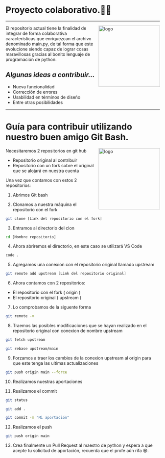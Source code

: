 # **Proyecto colaborativo.🐱‍💻**

***
<img src="https://icon-library.com/images/icon-python/icon-python-3.jpg" align="right"
     alt="logo" width="200" height="200">


El repositorio actual tiene la finalidad de integrar de forma colaborativa características que enriquezcan el archivo denominado main.py, de tal forma que este evolucione siendo capaz de lograr cosas maravillosas gracias al bonito lenguaje de programación de python.

## *Algunas ideas a contribuir...*

- Nueva funcionalidad
- Corrección de errores
- Usabilidad en términos de diseño 
- Entre otras posibilidades

***
# Guía para contribuir utilizando nuestro buen amigo Git Bash.

<img src="https://mir-s3-cdn-cf.behance.net/project_modules/hd/3651d537081535.5733bc340f7b2.png" align="right"
     alt="logo" width="200" height="200">

Necesitaremos 2 repositorios en git hub

- Repositorio original al contribuir
- Repositorio con un fork sobre el original que se alojará en nuestra cuenta


Una vez que contamos con estos 2 repositorios: 


1. Abrimos Git bash

2. Clonamos a nuestra máquina el repositorio con el fork

```bash
git clone [Link del repositorio con el fork] 
```

3. Entramos al directorio del clon

```bash
cd [Nombre repositorio] 
```

4. Ahora abriremos el directorio, en este caso se utilizará VS Code

```bash
code .
```

5. Agregamos una conexion con el repositorio original llamado upstream

```bash
git remote add upstream [Link del repositorio original]
```

6. Ahora contamos con 2 repositorios: 

- El repositorio con el fork ( origin )
- El repositorio original ( upstream )

7. Lo comprobamos de la siguente forma

```bash
git remote -v
```

8. Traemos las posibles modificaciones que se hayan realizado en el repositorio original con conexion de nombre upstream

```bash
git fetch upstream
```
```bash
git rebase upstream/main
```

9. Forzamos a traer los cambios de la conexion upstream al origin para que este tenga las ultimas actualizaciones

```bash
git push origin main --force
```

10. Realizamos nuestras aportaciones

11. Realizamos el commit

```bash
git status
```
```bash
git add .
```
```bash
git commit -m "Mi aportación"
```

12. Realizamos el push

```bash 
git push origin main
```


13. Crea finalmente un Pull Request al maestro de python y espera a que acepte tu solicitud de aportación, recuerda que el profe aún rifa 😎.